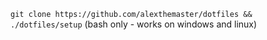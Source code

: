 `git clone https://github.com/alexthemaster/dotfiles && ./dotfiles/setup` (bash only - works on windows and linux)